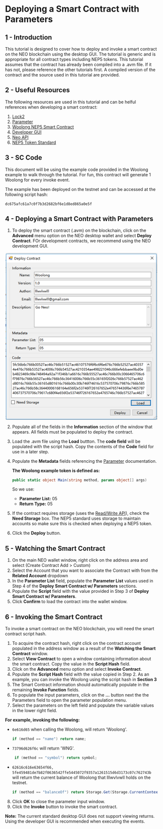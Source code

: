# Deploying a Smart Contract with Parameters

## 1 - Introduction
This tutorial is designed to cover how to deploy and invoke a smart contract on the NEO blockchain using the desktop GUI.  The tutorial is generic and is appropriate for all contract types including NEP5 tokens.  This tutorial assumes that the contract has already been compiled into a .avm file.  If it has not, please reference the other tutorials first.  A compiled version of the contract and the source used in this tutorial are provided.  

## 2 - Useful Resources

The following resources are used in this tutorial and can be helful references when developing a smart contract:

1. [Lock2](Lock2.md)
2. [Parameter](Parameter.md)
3. [Woolong NEP5 Smart Contract](assets/examples/Woolong/Woolong/Woolong.cs)
4. [Developer GUI](https://github.com/CityOfZion/neo-gui-developer)
5. [Neo API](../api/neo.md)
6. [NEP5 Token Standard](https://github.com/neo-project/proposals/nep-5.mediawiki)

## 3 - SC Code
This document will be using the example code provided in the Woolong example to walk through the tutorial.  For fun, this contract will generate 1 Woolong for every invoke event.

The example has been deployed on the testnet and can be accessed at the following script hash: 
    
	dc675afc61a7c0f7b3d2682bf6e1d8ed865a0e5f
	
 
## 4 - Deploying a Smart Contract with Parameters
 
1. To deploy the smart contract (.avm) on the blockchain, click on the **Advanced** menu option on the NEO desktop wallet and select **Deploy Contract**.  FOr development contracts, we recommend using the NEO development GUI.

<p align="center"><img style="vertical-align: middle" src="assets/img/deploy.png" width="500"></p>

2. Populate all of the fields in the **Information** section of the window that appears.  All fields must be populated to deploy the contract.
3. Load the .avm file using the **Load** buttton.  The **code field** will be populated with the script hash.  Copy the contents of the **Code** field for use in a later step.
4. Populate the **Metadata** fields referencing the [Parameter](Parameter.md) documentation.

    **The Woolong example token is defined as:**  
     
    ```csharp
    public static object Main(string method, params object[] args)  
    ```  
	
    So we use:  
    * **Parameter List:** 05
    * **Return Type:** 05  
  
5. If the contract requires storage (uses the [Read/Write API](../api/neo.md#readwrite-api)), check the **Need Storage** box.  The NEP5 standard uses storage to maintain accounts so make sure this is checked when deploying a NEP5 token.
    
6. Click the **Deploy** button.


## 5 - Watching the Smart Contract   
 
1. On the main NEO wallet window, right click on the address area and select (Create Contract Add > Custom)
2. Select the Account that you want to associate the Contract with from the **Related Account** dropdown
3. In the **Parameter List** field, populate the **Parameter List** values used in Step 4 of the **Deploy Smart Contract w/ Parameters** sections.
4. Populate the **Script** field with the value provided in Step 3 of **Deploy Smart Contract w/ Parameters**.
5. Click **Confirm** to load the contract into the wallet window.
 
  
 
## 6 - Invoking the Smart Contract
 
To invoke a smart contract on the NEO blockchain, you will need the smart contract script hash. 
1. To acquire the contract hash, right click on the contract account populated in the address window as a result of the **Watching the Smart Contract** window.
2. Select **View Contract** to open a window containing information about the smart contract.  Copy the value in the **Script Hash** field.
3. Click on the **Advanced** menu option and select **Invoke Contract**.
4. Populate the **Script Hash** field with the value copied in Step 2.  As an example, you can invoke the Woolong using the script hash in **Section 3**
5. The Smart Contract information should automatically populate in the remaining **Invoke Function** fields.
6. To populate the input parameters, click on the **...** button next the the Parameters field to open the parameter population menu.
7. Select the parameters on the left field and populate the variable values in the lower right field.

  **For example, invoking the following:**
  * `6e616d65` when calling the Woolong, will return 'Woolong'.
    ```csharp
    if (method == "name") return name;
    ```  
  * `73796d626f6c` will return 'WNG'.
    ```csharp
     if (method == "symbol") return symbol;
    ```  
  * `62616c616e63654f66, 5fe459481de7b82f0636542ffe5445072f9357a1261515d6d3173c07c762743b` will return the current balance of Woolong that lllwvlvwll holds on the testnet.
    ```csharp
    if (method == "balanceOf") return Storage.Get(Storage.CurrentContext, (byte[]) args[0]);
    ```
  
8. Click **OK** to close the parameter input window.
9. Click the **Invoke** button to invoke the smart contract.

**Note:** The current standard desktop GUI does not support viewing returns.  Using the developer GUI is recommended when executing the events.
 
 
